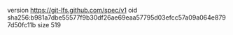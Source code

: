 version https://git-lfs.github.com/spec/v1
oid sha256:b981a7dbe55577f9b30df26ae69eaa57795d03efcc57a09a064e8797d50fc11b
size 519
